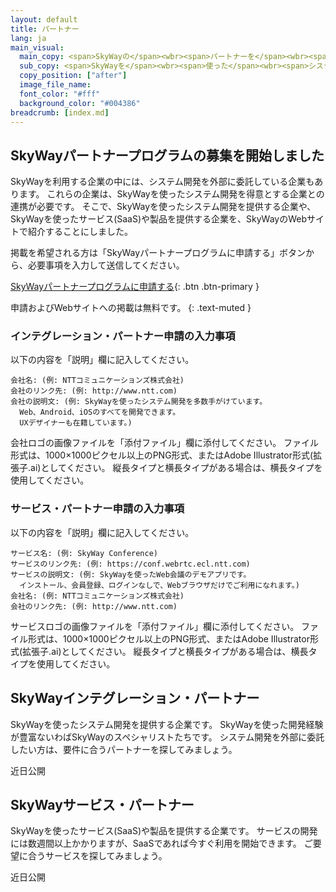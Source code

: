 ```yaml
---
layout: default
title: パートナー
lang: ja
main_visual:
  main_copy: <span>SkyWayの</span><wbr><span>パートナーを</span><wbr><span>見つけよう</span>
  sub_copy: <span>SkyWayを</span><wbr><span>使った</span><wbr><span>システム開発の</span><wbr><span>スペシャリストや、</span><wbr><span>すぐに利用できる</span><wbr><span>SaaSを</span><wbr><span>紹介します</span>
  copy_position: ["after"]
  image_file_name: 
  font_color: "#fff"
  background_color: "#004386"
breadcrumb: [index.md]
---
```


## SkyWayパートナープログラムの募集を開始しました

SkyWayを利用する企業の中には、システム開発を外部に委託している企業もあります。
これらの企業は、SkyWayを使ったシステム開発を得意とする企業との連携が必要です。
そこで、SkyWayを使ったシステム開発を提供する企業や、SkyWayを使ったサービス(SaaS)や製品を提供する企業を、SkyWayのWebサイトで紹介することにしました。

掲載を希望される方は「SkyWayパートナープログラムに申請する」ボタンから、必要事項を入力して送信してください。

[SkyWayパートナープログラムに申請する](https://support.skyway.io/hc/ja/requests/new){: .btn .btn-primary }

申請およびWebサイトへの掲載は無料です。
{: .text-muted }

### インテグレーション・パートナー申請の入力事項

以下の内容を「説明」欄に記入してください。

```
会社名: (例: NTTコミュニケーションズ株式会社)
会社のリンク先: (例: http://www.ntt.com)
会社の説明文: (例: SkyWayを使ったシステム開発を多数手がけています。
  Web、Android、iOSのすべてを開発できます。
  UXデザイナーも在籍しています。)
```

会社ロゴの画像ファイルを「添付ファイル」欄に添付してください。
ファイル形式は、1000×1000ピクセル以上のPNG形式、またはAdobe Illustrator形式(拡張子.ai)としてください。
縦長タイプと横長タイプがある場合は、横長タイプを使用してください。

### サービス・パートナー申請の入力事項

以下の内容を「説明」欄に記入してください。

```
サービス名: (例: SkyWay Conference)
サービスのリンク先: (例: https://conf.webrtc.ecl.ntt.com)
サービスの説明文: (例: SkyWayを使ったWeb会議のデモアプリです。
  インストール、会員登録、ログインなしで、Webブラウザだけでご利用になれます。)
会社名: (例: NTTコミュニケーションズ株式会社)
会社のリンク先: (例: http://www.ntt.com)
```

サービスロゴの画像ファイルを「添付ファイル」欄に添付してください。
ファイル形式は、1000×1000ピクセル以上のPNG形式、またはAdobe Illustrator形式(拡張子.ai)としてください。
縦長タイプと横長タイプがある場合は、横長タイプを使用してください。

## SkyWayインテグレーション・パートナー

SkyWayを使ったシステム開発を提供する企業です。
SkyWayを使った開発経験が豊富ないわばSkyWayのスペシャリストたちです。
システム開発を外部に委託したい方は、要件に合うパートナーを探してみましょう。

<div class="alert alert-secondary" role="alert">
  近日公開
</div>

## SkyWayサービス・パートナー

SkyWayを使ったサービス(SaaS)や製品を提供する企業です。
サービスの開発には数週間以上かかりますが、SaaSであれば今すぐ利用を開始できます。
ご要望に合うサービスを探してみましょう。

<div class="alert alert-secondary" role="alert">
  近日公開
</div>
